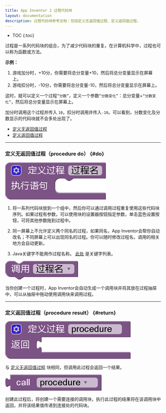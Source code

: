 ```yaml
---
title: App Inventor 2 过程代码块
layout: documentation
description: 过程代码块参考文档：包括定义无返回值过程、定义返回值过程。
---
```


* TOC
{:toc}

过程是一系列代码块的组合，为了减少代码块的重复。在计算机科学中，过程也可以称为函数或方法。

**示例：**

1. 游戏加分时，+10分，你需要将总分变量+10，然后将总分变量显示在屏幕上。
1. 游戏扣分时，-10分，你需要将总分变量-10，然后将总分变量显示在屏幕上。

这时，就可以定义一个过程`“分数”`，定义一个参数`“分数变化”`：总分变量+`“分数变化”`，然后将总分变量显示在屏幕上。

加分时调用这个过程并传入 `10`，扣分时调用并传入`-10`。可以看到，分数变化及分数显示的代码块就不会多处出现了。

* [定义无返回值过程](#do)
* [定义返回值过程](#return)

***
### 定义无返回值过程（procedure do）   {#do}

![](images/procedure/do.png)

1. 将一系列代码块放到一个组中，然后你可以通过调用过程重复使用这些代码块序列。如果过程有参数，可以使用块的设置器按钮指定参数，单击蓝色设置按钮，可将其他参数拖到过程中。

1. 同一屏幕上不允许定义两个同名的过程，如果同名，App Inventor会帮你自动改名；不同屏幕上可以出现同名的过程。你可以随时修改过程名，调用的相关地方会自动更新。

1. Java关键字不能用作过程名称。 [此处](https://en.wikipedia.org/wiki/List_of_Java_keywords) 是关键字列表。

![](images/procedure/calldo.png)

当你创建一个过程时，App Inventor会自动生成一个调用块并将其放在过程抽屉中，可以从抽屉中拖动使用调用块来调用过程。

***
### 定义返回值过程（procedure result）   {#return}

![](images/procedure/return.png)

与 [定义无返回值过程](#do) 块相同，但调用此过程会返回一个结果。

![](images/procedure/callreturn.png)

创建此过程后，将创建一个需要连接的调用块，执行此过程的结果将在该调用块中返回，并将该结果值传递到连接处的代码块。
